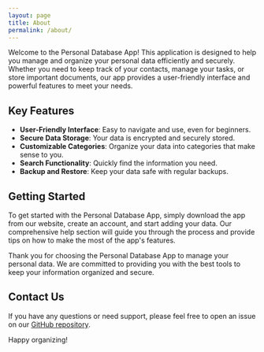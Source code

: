 ```yaml
---
layout: page
title: About
permalink: /about/
---
```


Welcome to the Personal Database App! This application is designed to help you manage and organize your personal data efficiently and securely. Whether you need to keep track of your contacts, manage your tasks, or store important documents, our app provides a user-friendly interface and powerful features to meet your needs.

## Key Features

- **User-Friendly Interface**: Easy to navigate and use, even for beginners.
- **Secure Data Storage**: Your data is encrypted and securely stored.
- **Customizable Categories**: Organize your data into categories that make sense to you.
- **Search Functionality**: Quickly find the information you need.
- **Backup and Restore**: Keep your data safe with regular backups.

## Getting Started

To get started with the Personal Database App, simply download the app from our website, create an account, and start adding your data. Our comprehensive help section will guide you through the process and provide tips on how to make the most of the app's features.

Thank you for choosing the Personal Database App to manage your personal data. We are committed to providing you with the best tools to keep your information organized and secure.

## Contact Us

If you have any questions or need support, please feel free to open an issue on our [GitHub repository](https://github.com/luizbag/personal-database/issues).

Happy organizing!
